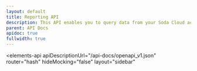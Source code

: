 ```yaml
---
layout: default
title: Reporting API
description: This API enables you to query data from your Soda Cloud account. Use the data to build dashboards that communicate how your teammates are using Soda Cloud.
parent: API Docs
apidoc: true
fullwidth: true
---
```


<elements-api
    apiDescriptionUrl="/api-docs/openapi_v1.json"
    router="hash"
    hideMocking="false"
    layout="sidebar"
></elements-api>
